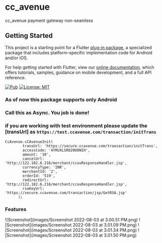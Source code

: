 # cc_avenue

cc_avenue payment gateway non-seamless

## Getting Started

This project is a starting point for a Flutter
[plug-in package](https://flutter.dev/developing-packages/),
a specialized package that includes platform-specific implementation code for
Android and/or iOS.

For help getting started with Flutter, view our
[online documentation](https://flutter.dev/docs), which offers tutorials,
samples, guidance on mobile development, and a full API reference.


<p align="left">
<a href="https://pub.dev/packages/cc_avenue/"><img src="https://img.shields.io/pub/v/cc_avenue" alt="Pub"></a>
<a href="https://opensource.org/licenses/MIT"><img src="https://img.shields.io/badge/license-MIT-purple.svg" alt="License: MIT"></a>
</p>


### As of now this package supports only Android

### Call this as Async. You job is done!

### if you are working with test environment please update the [transUrl] as ``` https://test.ccavenue.com/transaction/initTrans ```
```
CcAvenue.cCAvenueInit(
        transUrl: 'https://secure.ccavenue.com/transaction/initTrans',
        accessCode: '4YRUXLSRO20O8NIH',
        amount: '10',
        cancelUrl: 'http://122.182.6.216/merchant/ccavResponseHandler.jsp',
        currencyType: 'INR',
        merchantId: '2',
        orderId: '519',
        redirectUrl: 'http://122.182.6.216/merchant/ccavResponseHandler.jsp',
        rsaKeyUrl: 'https://secure.ccavenue.com/transaction/jsp/GetRSA.jsp'
      );
```
### Features

![Screenshot](images/Screenshot 2022-08-03 at 3.00.51 PM.png)
![Screenshot](images/Screenshot 2022-08-03 at 3.01.09 PM.png)
![Screenshot](images/Screenshot 2022-08-03 at 3.01.34 PM.png)
![Screenshot](images/Screenshot 2022-08-03 at 3.01.50 PM.png)
